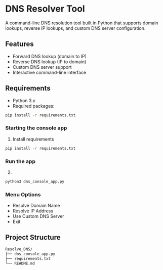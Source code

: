 # DNS Resolver Tool

A command-line DNS resolution tool built in Python that supports domain lookups, reverse IP lookups, and custom DNS server configuration.

## Features

- Forward DNS lookup (domain to IP)
- Reverse DNS lookup (IP to domain)
- Custom DNS server support
- Interactive command-line interface

## Requirements

- Python 3.x
- Required packages: 
```bash
pip install -r requirements.txt
```


### Starting the console app

1. Install requirements
```bash
pip install -r requirements.txt
```

### Run the app

2. 
```bash
python3 dns_console_app.py
```


### Menu Options
- Resolve Domain Name
- Resolve IP Address
- Use Custom DNS Server
- Exit

## Project Structure

```bash
Resolve_DNS/
├── dns_console_app.py    
├── requirements.txt      
└── README.md            
```